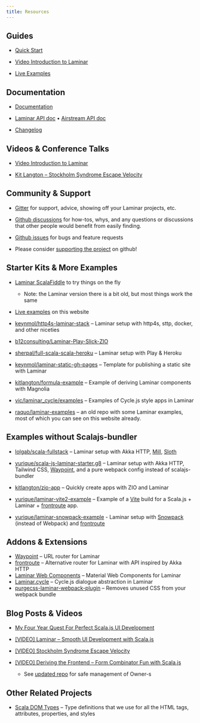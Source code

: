 ```yaml
---
title: Resources
---
```




## Guides

* [Quick Start](https://laminar.dev/quick-start)

* [Video Introduction to Laminar](https://www.youtube.com/watch?v=L_AHCkl6L-Q)

* [Live Examples](https://laminar.dev/examples/hello-world)



## Documentation

* [Documentation](https://laminar.dev/documentation)

* [Laminar API doc](https://javadoc.io/doc/com.raquo/laminar_sjs1_2.13/latest/com/raquo/laminar/index.html) • [Airstream API doc](https://javadoc.io/doc/com.raquo/airstream_sjs1_2.13/latest/index.html)

* [Changelog](https://github.com/raquo/Laminar/blob/master/CHANGELOG.md)



## Videos & Conference Talks

* [Video Introduction to Laminar](https://www.youtube.com/watch?v=L_AHCkl6L-Q)

* [Kit Langton – Stockholm Syndrome Escape Velocity](https://www.youtube.com/watch?v=kLZr87CGY-U)



## Community & Support

* [Gitter](https://gitter.im/Laminar_/Lobby) for support, advice, showing off your Laminar projects, etc.

* [Github discussions](https://github.com/raquo/laminar/discussions) for how-tos, whys, and any questions or discussions that other people would benefit from easily finding.

* [Github issues](https://github.com/raquo/laminar/issues) for bugs and feature requests

* Please consider [supporting the project](https://github.com/sponsors/raquo) on github!



## Starter Kits & More Examples

* [Laminar ScalaFiddle](https://scalafiddle.io/sf/3SDr2ii/36) to try things on the fly

  * Note: the Laminar version there is a bit old, but most things work the same

* [Live examples](https://laminar.dev/examples/hello-world) on this website

* [keynmol/http4s-laminar-stack](https://github.com/keynmol/http4s-laminar-stack) – Laminar setup with http4s, sttp, docker, and other niceties

* [b12consulting/Laminar-Play-Slick-ZIO](https://github.com/b12consulting/Laminar-Play-Slick-ZIO)

* [sherpal/full-scala-scala-heroku](https://github.com/sherpal/full-scala-scala-heroku) – Laminar setup with Play & Heroku

* [keynmol/laminar-static-gh-pages](https://github.com/keynmol/laminar-static-gh-pages/) – Template for publishing a static site with Laminar

* [kitlangton/formula-example](https://github.com/kitlangton/formula-example) – Example of deriving Laminar components with Magnolia

* [vic/laminar_cycle/examples](https://github.com/vic/laminar_cycle/tree/master/examples) – Examples of Cycle.js style apps in Laminar

* [raquo/laminar-examples](https://github.com/raquo/laminar-examples) – an old repo with some Laminar examples, most of which you can see on this website already.



## Examples without Scalajs-bundler

* [lolgab/scala-fullstack](https://github.com/lolgab/scala-fullstack) – Laminar setup with Akka HTTP, [Mill](https://github.com/lihaoyi/mill), [Sloth](https://github.com/cornerman/sloth)

* [yurique/scala-js-laminar-starter.g8](https://github.com/yurique/scala-js-laminar-starter.g8) – Laminar setup with Akka HTTP, Tailwind CSS, [Waypoint](https://github.com/raquo/Waypoint/), and a pure webpack config instead of scalajs-bundler 

* [kitlangton/zio-app](https://github.com/kitlangton/zio-app) – Quickly create apps with ZIO and Laminar

* [yurique/laminar-vite2-example](https://github.com/yurique/laminar-vite2-example) – Example of a [Vite](https://vitejs.dev/) build for a Scala.js + Laminar + [frontroute](https://github.com/tulz-app/frontroute/) app.

* [yurique/laminar-snowpack-example](https://github.com/yurique/laminar-snowpack-example) - Laminar setup with [Snowpack](https://www.snowpack.dev/) (instead of Webpack) and [frontroute](https://github.com/tulz-app/frontroute)


## Addons & Extensions

* [Waypoint](https://github.com/raquo/Waypoint) – URL router for Laminar
* [frontroute](https://github.com/tulz-app/frontroute) – Alternative router for Laminar with API inspired by Akka HTTP
* [Laminar Web Components](https://github.com/uosis/laminar-web-components) – Material Web Components for Laminar
* [Laminar.cycle](https://github.com/vic/laminar_cycle) – Cycle.js dialogue abstraction in Laminar
* [purgecss-laminar-webpack-plugin](https://github.com/yurique/purgecss-laminar-webpack-plugin) – Removes unused CSS from your webpack bundle



## Blog Posts & Videos

* [My Four Year Quest For Perfect Scala.js UI Development](https://dev.to/raquo/my-four-year-quest-for-perfect-scala-js-ui-development-b9a)

* [[VIDEO] Laminar – Smooth UI Development with Scala.js](https://www.youtube.com/watch?v=L_AHCkl6L-Q)

* [[VIDEO] Stockholm Syndrome Escape Velocity](https://www.youtube.com/watch?v=kLZr87CGY-U)

* [[VIDEO] Deriving the Frontend – Form Combinator Fun with Scala.js](https://www.youtube.com/watch?v=JHriftPO62I)

  * See [updated repo](https://github.com/kitlangton/formula-example) for safe management of Owner-s



## Other Related Projects

* [Scala DOM Types](https://github.com/raquo/scala-dom-types) – Type definitions that we use for all the HTML tags, attributes, properties, and styles
